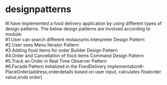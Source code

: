 # designpatterns
#I have implemented  a food delivery application by using different types of design patterns. The below design patterns are involved according to module:<br>
#1.User can search different restaurants Interpreter Design Pattern<br>
#2.User sees Menu Iterator Pattern<br>
#3.Adding food items for order Builder Design Pattern<br>
#4.Order and Cancellation of food items Command Design Pattern<br>
#5.Track an Order in Real Time Observer Pattern<br>
#6.Facade Pattern initialized in the FoodDelivery implementation#-PlaceOrder(address,orderdetails based on user input, calculates finalorder value,ends order)
